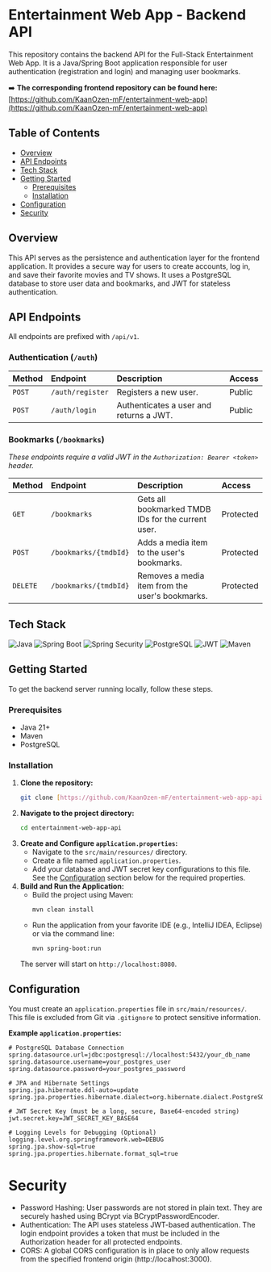 # Entertainment Web App - Backend API

This repository contains the backend API for the Full-Stack Entertainment Web App. It is a Java/Spring Boot application responsible for user authentication (registration and login) and managing user bookmarks.

➡️ **The corresponding frontend repository can be found here:** [https://github.com/KaanOzen-mF/entertainment-web-app](https://github.com/KaanOzen-mF/entertainment-web-app)

## Table of Contents

- [Overview](#overview)
- [API Endpoints](#api-endpoints)
- [Tech Stack](#tech-stack)
- [Getting Started](#getting-started)
    - [Prerequisites](#prerequisites)
    - [Installation](#installation)
- [Configuration](#configuration)
- [Security](#security)

## Overview

This API serves as the persistence and authentication layer for the frontend application. It provides a secure way for users to create accounts, log in, and save their favorite movies and TV shows. It uses a PostgreSQL database to store user data and bookmarks, and JWT for stateless authentication.

## API Endpoints

All endpoints are prefixed with `/api/v1`.

### Authentication (`/auth`)

| Method | Endpoint          | Description                  | Access |
| :----- | :---------------- | :--------------------------- | :----- |
| `POST` | `/auth/register`  | Registers a new user.        | Public |
| `POST` | `/auth/login`     | Authenticates a user and returns a JWT. | Public |

### Bookmarks (`/bookmarks`)

*These endpoints require a valid JWT in the `Authorization: Bearer <token>` header.*

| Method   | Endpoint             | Description                                  | Access    |
| :------- | :------------------- | :------------------------------------------- | :-------- |
| `GET`    | `/bookmarks`         | Gets all bookmarked TMDB IDs for the current user. | Protected |
| `POST`   | `/bookmarks/{tmdbId}` | Adds a media item to the user's bookmarks.   | Protected |
| `DELETE` | `/bookmarks/{tmdbId}` | Removes a media item from the user's bookmarks. | Protected |

## Tech Stack

![Java](https://img.shields.io/badge/Java-ED8B00?style=for-the-badge&logo=openjdk&logoColor=white)
![Spring Boot](https://img.shields.io/badge/Spring-6DB33F?style=for-the-badge&logo=spring&logoColor=white)
![Spring Security](https://img.shields.io/badge/Spring_Security-6DB33F?style=for-the-badge&logo=spring-security&logoColor=white)
![PostgreSQL](https://img.shields.io/badge/PostgreSQL-316192?style=for-the-badge&logo=postgresql&logoColor=white)
![JWT](https://img.shields.io/badge/JWT-black?style=for-the-badge&logo=JSON%20web%20tokens&logoColor=white)
![Maven](https://img.shields.io/badge/Maven-C71A36?style=for-the-badge&logo=apache-maven&logoColor=white)


## Getting Started

To get the backend server running locally, follow these steps.

### Prerequisites

- Java 21+
- Maven
- PostgreSQL

### Installation

1.  **Clone the repository:**
    ```bash
    git clone [https://github.com/KaanOzen-mF/entertainment-web-app-api.git](https://github.com/KaanOzen-mF/entertainment-web-app-api.git)
    ```
2.  **Navigate to the project directory:**
    ```bash
    cd entertainment-web-app-api
    ```
3.  **Create and Configure `application.properties`:**
    -   Navigate to the `src/main/resources/` directory.
    -   Create a file named `application.properties`.
    -   Add your database and JWT secret key configurations to this file. See the [Configuration](#configuration) section below for the required properties.
4.  **Build and Run the Application:**
    -   Build the project using Maven:
        ```bash
        mvn clean install
        ```
    -   Run the application from your favorite IDE (e.g., IntelliJ IDEA, Eclipse) or via the command line:
        ```bash
        mvn spring-boot:run
        ```
    The server will start on `http://localhost:8080`.

## Configuration

You must create an `application.properties` file in `src/main/resources/`. This file is excluded from Git via `.gitignore` to protect sensitive information.

**Example `application.properties`:**
```properties
# PostgreSQL Database Connection
spring.datasource.url=jdbc:postgresql://localhost:5432/your_db_name
spring.datasource.username=your_postgres_user
spring.datasource.password=your_postgres_password

# JPA and Hibernate Settings
spring.jpa.hibernate.ddl-auto=update
spring.jpa.properties.hibernate.dialect=org.hibernate.dialect.PostgreSQLDialect

# JWT Secret Key (must be a long, secure, Base64-encoded string)
jwt.secret.key=JWT_SECRET_KEY_BASE64

# Logging Levels for Debugging (Optional)
logging.level.org.springframework.web=DEBUG
spring.jpa.show-sql=true
spring.jpa.properties.hibernate.format_sql=true
```
# Security
- Password Hashing: User passwords are not stored in plain text. They are securely hashed using BCrypt via BCryptPasswordEncoder.
- Authentication: The API uses stateless JWT-based authentication. The login endpoint provides a token that must be included in the Authorization header for all protected endpoints.
- CORS: A global CORS configuration is in place to only allow requests from the specified frontend origin (http://localhost:3000).